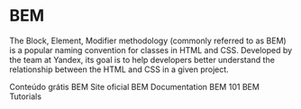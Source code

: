 # BEM

The Block, Element, Modifier methodology (commonly referred to as BEM) is a popular naming convention for classes in HTML and CSS. Developed by the team at Yandex, its goal is to help developers better understand the relationship between the HTML and CSS in a given project.

<ResourceGroupTitle>Conteúdo grátis</ResourceGroupTitle>
<BadgeLink colorScheme='blue' badgeText='Site oficial' href='https://en.bem.info'>BEM Site oficial</BadgeLink>
<BadgeLink colorScheme='blue' badgeText='Official Documentation' href='https://en.bem.info/methodology/quick-start'>BEM Documentation</BadgeLink>
<BadgeLink badgeText='Leia' colorScheme='yellow' href='https://css-tricks.com/bem-101'>BEM 101</BadgeLink>
<BadgeLink colorScheme='yellow' badgeText='Leia' href='https://en.bem.info/tutorials/'>BEM Tutorials</BadgeLink>
